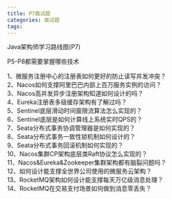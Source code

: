 ```yaml
---
title: P7面试题
categories: 面试题
tags: 
---
```

Java架构师学习路线图(P7)

P5-P8都需要掌握哪些技术

1、微服务注册中心的注册表如何更好的防止读写并发冲突？  
2、Nacos如何支撑阿里巴巴内部上百万服务实例的访问？  
3、Nacos高并发异步注册架构知道如何设计的吗？  
4、Eureka注册表多级缓存架构有了解过吗？  
5、Sentinel底层滑动时间窗限流算法怎么实现的？  
6、Sentinel底层是如何计算线上系统实时QPS的？  
7、Seata分布式事务协调管理器是如何实现的？  
8、Seata分布式事务一致性锁机制如何设计的？  
9、Seata分布式事务回滚机制如何实现的？  
10、Nacos集群CP架构底层类Raft协议怎么实现的？  
11、Nacos&Eureka&Zookeeper集群架构都有脑裂问题吗？  
12、如何设计能支撑全世界公司使用的微服务云架构？  
13、RocketMQ架构如何设计能支撑每天万亿级消息处理？  
14、RocketMQ在交易支付场景如何做到消息零丢失？

